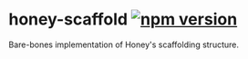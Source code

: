 # honey-scaffold [![npm version](https://badge.fury.io/js/honey-scaffold.svg)](https://badge.fury.io/js/honey-scaffold)
Bare-bones implementation of Honey's scaffolding structure.
